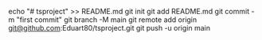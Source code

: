 echo "# tsproject" >> README.md
git init
git add README.md
git commit -m "first commit"
git branch -M main
git remote add origin git@github.com:Eduart80/tsproject.git
git push -u origin main